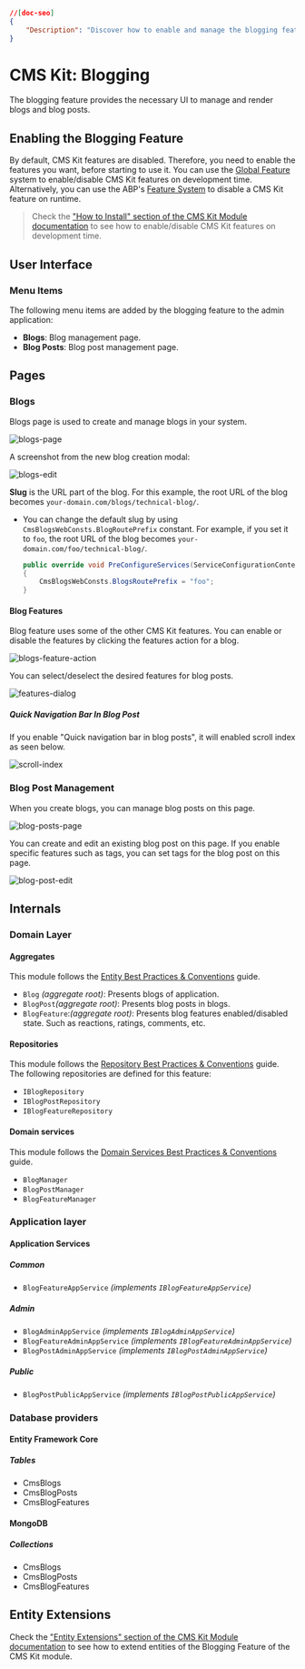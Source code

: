 ```json
//[doc-seo]
{
    "Description": "Discover how to enable and manage the blogging feature in the CMS Kit, including UI elements for blogs and blog posts."
}
```

# CMS Kit: Blogging

The blogging feature provides the necessary UI to manage and render blogs and blog posts.

## Enabling the Blogging Feature

By default, CMS Kit features are disabled. Therefore, you need to enable the features you want, before starting to use it. You can use the [Global Feature](../../framework/infrastructure/global-features.md) system to enable/disable CMS Kit features on development time. Alternatively, you can use the ABP's [Feature System](../../framework/infrastructure/features.md) to disable a CMS Kit feature on runtime.

> Check the ["How to Install" section of the CMS Kit Module documentation](index.md#how-to-install) to see how to enable/disable CMS Kit features on development time.

## User Interface

### Menu Items

The following menu items are added by the blogging feature to the admin application:

* **Blogs**: Blog management page.
* **Blog Posts**: Blog post management page.

## Pages

### Blogs

Blogs page is used to create and manage blogs in your system. 

![blogs-page](../../images/cmskit-module-blogs-page.png)

A screenshot from the new blog creation modal:

![blogs-edit](../../images/cmskit-module-blogs-edit.png)

**Slug** is the URL part of the blog. For this example, the root URL of the blog becomes `your-domain.com/blogs/technical-blog/`.

- You can change the default slug by using `CmsBlogsWebConsts.BlogRoutePrefix` constant. For example, if you set it to `foo`, the root URL of the blog becomes `your-domain.com/foo/technical-blog/`.

    ```csharp
    public override void PreConfigureServices(ServiceConfigurationContext context)
    {
        CmsBlogsWebConsts.BlogsRoutePrefix = "foo";
    }
    ```

#### Blog Features

Blog feature uses some of the other CMS Kit features. You can enable or disable the features by clicking the features action for a blog.

![blogs-feature-action](../../images/cmskit-module-blogs-feature-action.png)

You can select/deselect the desired features for blog posts. 

![features-dialog](../../images/cmskit-module-features-dialog-2.png)

##### Quick Navigation Bar In Blog Post
If you enable "Quick navigation bar in blog posts", it will enabled scroll index as seen below.

![scroll-index](../../images/cmskit-module-features-scroll-index.png)

### Blog Post Management

When you create blogs, you can manage blog posts on this page.

![blog-posts-page](../../images/cmskit-module-blog-posts-page.png)

You can create and edit an existing blog post on this page. If you enable specific features such as tags, you can set tags for the blog post on this page.

![blog-post-edit](../../images/cmskit-module-blog-post-edit.png)

## Internals

### Domain Layer

#### Aggregates

This module follows the [Entity Best Practices & Conventions](../../framework/architecture/best-practices/entities.md) guide.

- `Blog` _(aggregate root)_: Presents blogs of application.
- `BlogPost`_(aggregate root)_: Presents blog posts in blogs.
- `BlogFeature`:_(aggregate root)_: Presents blog features enabled/disabled state. Such as reactions, ratings, comments, etc.

#### Repositories

This module follows the [Repository Best Practices & Conventions](../../framework/architecture/domain-driven-design/repositories.md) guide. The following repositories are defined for this feature:

- `IBlogRepository`
- `IBlogPostRepository`
- `IBlogFeatureRepository`

#### Domain services

This module follows the [Domain Services Best Practices & Conventions](../../framework/architecture/domain-driven-design/domain-services.md) guide.

- `BlogManager`
- `BlogPostManager`
- `BlogFeatureManager`

### Application layer

#### Application Services

##### Common

- `BlogFeatureAppService` _(implements `IBlogFeatureAppService`)_

##### Admin

- `BlogAdminAppService` _(implements `IBlogAdminAppService`)_
- `BlogFeatureAdminAppService` _(implements `IBlogFeatureAdminAppService`)_
- `BlogPostAdminAppService` _(implements `IBlogPostAdminAppService`)_

##### Public

- `BlogPostPublicAppService` _(implements `IBlogPostPublicAppService`)_

### Database providers

#### Entity Framework Core

##### Tables

- CmsBlogs
- CmsBlogPosts
- CmsBlogFeatures

#### MongoDB

##### Collections

- CmsBlogs
- CmsBlogPosts
- CmsBlogFeatures

## Entity Extensions

Check the ["Entity Extensions" section of the CMS Kit Module documentation](index.md#entity-extensions) to see how to extend entities of the Blogging Feature of the CMS Kit module.
